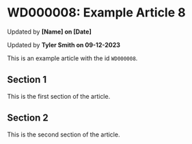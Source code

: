 # WD000008: Example Article 8
Updated by **[Name] on [Date]**

Updated by **Tyler Smith on 09-12-2023**

This is an example article with the id `WD000008`.

## Section 1

This is the first section of the article.

## Section 2

This is the second section of the article.
